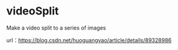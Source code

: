 # videoSplit
Make a video split to  a series of images

url：https://blog.csdn.net/huoguangyao/article/details/89328986
